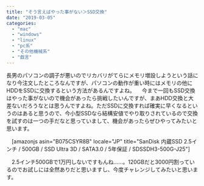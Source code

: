 ```yaml
---
title: "そう言えばやった事がない＞SSD交換"
date: "2019-03-05"
categories: 
  - "mac"
  - "windows"
  - "linux"
  - "pc系"
  - "その他機械系"
  - "戯言"
---
```


長男のパソコンの調子が悪いのでリカバリがてらにメモリ増設しようという話になり今注文したところなんですが、パソコンの動作が重い時にはメモリの他にHDDをSSDに交換するという方法があるんですよね。 　今まで一回もSSD交換はやった事がないので機会があったら挑戦したいんですが、まあHDD交換と大差ないだろうなとは思うんですよね。ただSSDに交換すれば確実に早くなるというのはあると思うので、今小型SSDなら結構安値でやり取りされているので交換を試すのは一つの手だなと思っていまして、機会があったらぜひやってみたいと思います。

　\[amazonjs asin="B075CSYR8B" locale="JP" title="SanDisk 内蔵SSD 2.5インチ / 500GB / SSD Ultra 3D / SATA3.0 / 5年保証 / SDSSDH3-500G-J25"\]

　2.5インチ500GBで1万円しないですもんね……。120GBだと3000円割っているのでお試しには全然ありだと思いますし、今度チャレンジしてみたいと思います。
